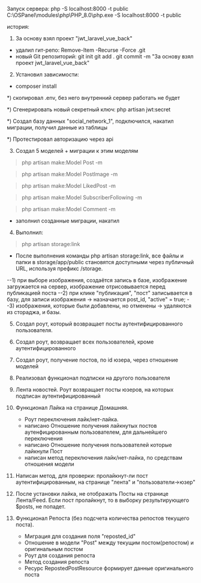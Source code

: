 Запуск сервера: 
php -S localhost:8000 -t public
C:\OSPanel\modules\php\PHP_8.0\php.exe -S localhost:8000 -t public

история:

1. За основу взял проект "jwt_laravel_vue_back"
- удалил гит-репо:
  Remove-Item -Recurse -Force .git
- новый Git репозиторий:
  git init
git add .
git commit -m "За основу взял проект jwt_laravel_vue_back"

2. Установил зависимости:
- composer install

*) скопировал .env, без него внутренний сервер работать не будет

*) Сгенерировать новый секретный ключ:
php artisan jwt:secret 

*) Создал базу данных "social_network_1", подключился, накатил миграции, получил данные из таблицы

*) Протестировал авторизацию через api

3. Создал 5 моделей + миграции к этим моделям
>php artisan make:Model Post -m
 
>php artisan make:Model PostImage -m

>php artisan make:Model LikedPost -m

>php artisan make:Model SubscriberFollowing -m

>php artisan make:Model Comment -m

+ заполнил созданные миграции, накатил

4. Выполнил:
> php artisan storage:link

- После выполнения команды php artisan storage:link,
все файлы и папки в storage/app/public становятся доступными через публичный URL,
используя префикс /storage.

--1) при выборе изображения, создаётся запись в базе, изображение загружается на сервер,
изображение отрисовывается перед публикацией поста
--2) при клике "публикация", "пост" записывается в базу, 
для записи изображения -> назначается post_id, "active" = true;
--3) изображения, которые были добавлены, но отменены -> удаляются из стораджа, и базы.

5. Создал роут, который возвращает посты аутентифицированного пользователя.

6. Создал роут, возвращает всех пользователей, кроме аутентифицированного

7. Создал роут, получение постов, по id юзера, через отношение моделей

8. Реализовал функционал подписки на другого пользователя

9. Лента новостей. Роут возвращает посты юзеров, на которых подписан аутентифицированный

10. Функционал Лайка на странице Домашняя.
    - Роут переключения лайк/нет-лайка.
    - написано Отношение получения лайкнутых постов аутенфицированным пользователем, для дальнейшего переключения
    - написано Отношение получения пользователей которые лайкнули Пост
    - написан метод переключения лайк/нет-лайка, по средствам отношения модели

11. Написан метод, для проверки: пролайкнут-ли пост аутентифицированным, на странице "лента" и "пользователи->юзер"

12. После установки лайка, не отображать Посты на странице Лента/Feed. Если пост пролайкнут, то в выборку результирующего $posts, не попадет.

13. Функционал Репоста (без подсчета количества репостов текущего поста).
    - Миграция для создания поля "reposted_id"
    - Отношение в модели "Post" между текущим постом(репостом) и оригинальным постом
    - Роут для создания репоста
    - Метод создания репоста
    - Ресурс RepostedPostResource формирует данные оригинального поста
    
